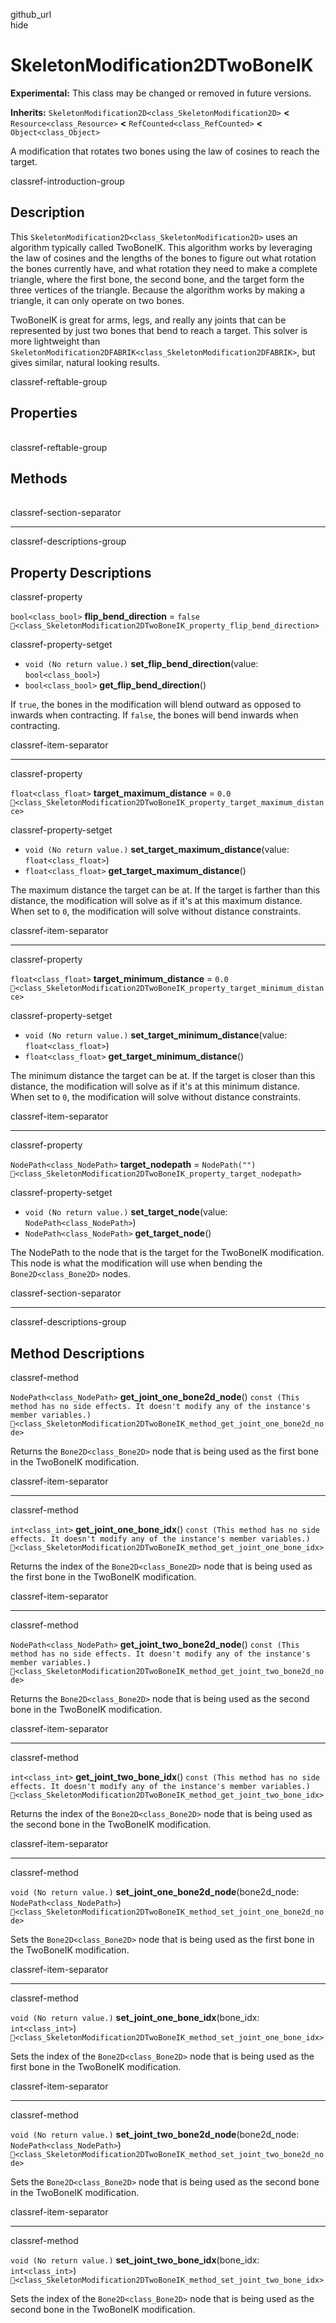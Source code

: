 github\_url  
hide

# SkeletonModification2DTwoBoneIK

**Experimental:** This class may be changed or removed in future
versions.

**Inherits:** `SkeletonModification2D<class_SkeletonModification2D>`
**&lt;** `Resource<class_Resource>` **&lt;**
`RefCounted<class_RefCounted>` **&lt;** `Object<class_Object>`

A modification that rotates two bones using the law of cosines to reach
the target.

classref-introduction-group

## Description

This `SkeletonModification2D<class_SkeletonModification2D>` uses an
algorithm typically called TwoBoneIK. This algorithm works by leveraging
the law of cosines and the lengths of the bones to figure out what
rotation the bones currently have, and what rotation they need to make a
complete triangle, where the first bone, the second bone, and the target
form the three vertices of the triangle. Because the algorithm works by
making a triangle, it can only operate on two bones.

TwoBoneIK is great for arms, legs, and really any joints that can be
represented by just two bones that bend to reach a target. This solver
is more lightweight than
`SkeletonModification2DFABRIK<class_SkeletonModification2DFABRIK>`, but
gives similar, natural looking results.

classref-reftable-group

## Properties

<table>
<tbody>
<tr>
</tr>
<tr>
</tr>
<tr>
</tr>
<tr>
</tr>
</tbody>
</table>

classref-reftable-group

## Methods

<table>
<tbody>
<tr>
</tr>
<tr>
</tr>
<tr>
</tr>
<tr>
</tr>
<tr>
</tr>
<tr>
</tr>
<tr>
</tr>
<tr>
</tr>
</tbody>
</table>

classref-section-separator

------------------------------------------------------------------------

classref-descriptions-group

## Property Descriptions

classref-property

`bool<class_bool>` **flip\_bend\_direction** = `false`
`🔗<class_SkeletonModification2DTwoBoneIK_property_flip_bend_direction>`

classref-property-setget

-   `void (No return value.)` **set\_flip\_bend\_direction**(value:
    `bool<class_bool>`)
-   `bool<class_bool>` **get\_flip\_bend\_direction**()

If `true`, the bones in the modification will blend outward as opposed
to inwards when contracting. If `false`, the bones will bend inwards
when contracting.

classref-item-separator

------------------------------------------------------------------------

classref-property

`float<class_float>` **target\_maximum\_distance** = `0.0`
`🔗<class_SkeletonModification2DTwoBoneIK_property_target_maximum_distance>`

classref-property-setget

-   `void (No return value.)` **set\_target\_maximum\_distance**(value:
    `float<class_float>`)
-   `float<class_float>` **get\_target\_maximum\_distance**()

The maximum distance the target can be at. If the target is farther than
this distance, the modification will solve as if it's at this maximum
distance. When set to `0`, the modification will solve without distance
constraints.

classref-item-separator

------------------------------------------------------------------------

classref-property

`float<class_float>` **target\_minimum\_distance** = `0.0`
`🔗<class_SkeletonModification2DTwoBoneIK_property_target_minimum_distance>`

classref-property-setget

-   `void (No return value.)` **set\_target\_minimum\_distance**(value:
    `float<class_float>`)
-   `float<class_float>` **get\_target\_minimum\_distance**()

The minimum distance the target can be at. If the target is closer than
this distance, the modification will solve as if it's at this minimum
distance. When set to `0`, the modification will solve without distance
constraints.

classref-item-separator

------------------------------------------------------------------------

classref-property

`NodePath<class_NodePath>` **target\_nodepath** = `NodePath("")`
`🔗<class_SkeletonModification2DTwoBoneIK_property_target_nodepath>`

classref-property-setget

-   `void (No return value.)` **set\_target\_node**(value:
    `NodePath<class_NodePath>`)
-   `NodePath<class_NodePath>` **get\_target\_node**()

The NodePath to the node that is the target for the TwoBoneIK
modification. This node is what the modification will use when bending
the `Bone2D<class_Bone2D>` nodes.

classref-section-separator

------------------------------------------------------------------------

classref-descriptions-group

## Method Descriptions

classref-method

`NodePath<class_NodePath>` **get\_joint\_one\_bone2d\_node**()
`const (This method has no side effects. It doesn't modify any of the instance's member variables.)`
`🔗<class_SkeletonModification2DTwoBoneIK_method_get_joint_one_bone2d_node>`

Returns the `Bone2D<class_Bone2D>` node that is being used as the first
bone in the TwoBoneIK modification.

classref-item-separator

------------------------------------------------------------------------

classref-method

`int<class_int>` **get\_joint\_one\_bone\_idx**()
`const (This method has no side effects. It doesn't modify any of the instance's member variables.)`
`🔗<class_SkeletonModification2DTwoBoneIK_method_get_joint_one_bone_idx>`

Returns the index of the `Bone2D<class_Bone2D>` node that is being used
as the first bone in the TwoBoneIK modification.

classref-item-separator

------------------------------------------------------------------------

classref-method

`NodePath<class_NodePath>` **get\_joint\_two\_bone2d\_node**()
`const (This method has no side effects. It doesn't modify any of the instance's member variables.)`
`🔗<class_SkeletonModification2DTwoBoneIK_method_get_joint_two_bone2d_node>`

Returns the `Bone2D<class_Bone2D>` node that is being used as the second
bone in the TwoBoneIK modification.

classref-item-separator

------------------------------------------------------------------------

classref-method

`int<class_int>` **get\_joint\_two\_bone\_idx**()
`const (This method has no side effects. It doesn't modify any of the instance's member variables.)`
`🔗<class_SkeletonModification2DTwoBoneIK_method_get_joint_two_bone_idx>`

Returns the index of the `Bone2D<class_Bone2D>` node that is being used
as the second bone in the TwoBoneIK modification.

classref-item-separator

------------------------------------------------------------------------

classref-method

`void (No return value.)`
**set\_joint\_one\_bone2d\_node**(bone2d\_node:
`NodePath<class_NodePath>`)
`🔗<class_SkeletonModification2DTwoBoneIK_method_set_joint_one_bone2d_node>`

Sets the `Bone2D<class_Bone2D>` node that is being used as the first
bone in the TwoBoneIK modification.

classref-item-separator

------------------------------------------------------------------------

classref-method

`void (No return value.)` **set\_joint\_one\_bone\_idx**(bone\_idx:
`int<class_int>`)
`🔗<class_SkeletonModification2DTwoBoneIK_method_set_joint_one_bone_idx>`

Sets the index of the `Bone2D<class_Bone2D>` node that is being used as
the first bone in the TwoBoneIK modification.

classref-item-separator

------------------------------------------------------------------------

classref-method

`void (No return value.)`
**set\_joint\_two\_bone2d\_node**(bone2d\_node:
`NodePath<class_NodePath>`)
`🔗<class_SkeletonModification2DTwoBoneIK_method_set_joint_two_bone2d_node>`

Sets the `Bone2D<class_Bone2D>` node that is being used as the second
bone in the TwoBoneIK modification.

classref-item-separator

------------------------------------------------------------------------

classref-method

`void (No return value.)` **set\_joint\_two\_bone\_idx**(bone\_idx:
`int<class_int>`)
`🔗<class_SkeletonModification2DTwoBoneIK_method_set_joint_two_bone_idx>`

Sets the index of the `Bone2D<class_Bone2D>` node that is being used as
the second bone in the TwoBoneIK modification.
